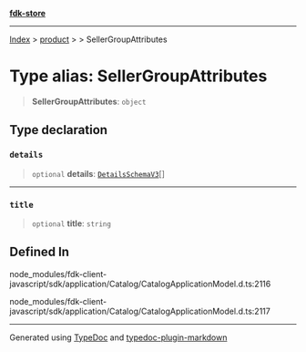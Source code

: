 [**fdk-store**](../../../README.md)
***

[Index](../../../API.md) > [product](../../README.md) > [<internal>](../README.md) > SellerGroupAttributes

# Type alias: SellerGroupAttributes

> **SellerGroupAttributes**: `object`

## Type declaration

### `details`

> `optional` **details**: [`DetailsSchemaV3`](type-alias.DetailsSchemaV3.md)[]

***

### `title`

> `optional` **title**: `string`

## Defined In

node\_modules/fdk-client-javascript/sdk/application/Catalog/CatalogApplicationModel.d.ts:2116

node\_modules/fdk-client-javascript/sdk/application/Catalog/CatalogApplicationModel.d.ts:2117

***
Generated using [TypeDoc](https://typedoc.org/) and [typedoc-plugin-markdown](https://www.npmjs.com/package/typedoc-plugin-markdown)
